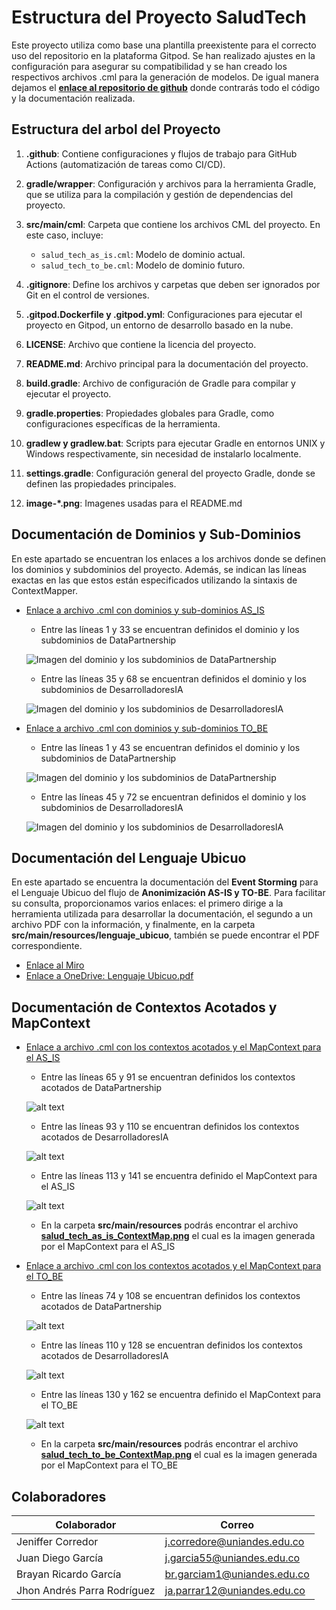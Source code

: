# Estructura del Proyecto SaludTech

Este proyecto utiliza como base una plantilla preexistente para el correcto uso del repositorio en la plataforma Gitpod. Se han realizado ajustes en la configuración para asegurar su compatibilidad y se han creado los respectivos archivos .cml para la generación de modelos. De igual manera dejamos el [**enlace al repositorio de github**](https://github.com/JGarcia55/DDDLovers) donde contrarás todo el código y la documentación realizada.

## Estructura del arbol del Proyecto

1. **.github**: Contiene configuraciones y flujos de trabajo para GitHub Actions (automatización de tareas como CI/CD).

2. **gradle/wrapper**: Configuración y archivos para la herramienta Gradle, que se utiliza para la compilación y gestión de dependencias del proyecto.

3. **src/main/cml**: Carpeta que contiene los archivos CML del proyecto. En este caso, incluye:
   - `salud_tech_as_is.cml`: Modelo de dominio actual.
   - `salud_tech_to_be.cml`: Modelo de dominio futuro.

4. **.gitignore**: Define los archivos y carpetas que deben ser ignorados por Git en el control de versiones.

5. **.gitpod.Dockerfile y .gitpod.yml**: Configuraciones para ejecutar el proyecto en Gitpod, un entorno de desarrollo basado en la nube.

6. **LICENSE**: Archivo que contiene la licencia del proyecto.

7. **README.md**: Archivo principal para la documentación del proyecto.

8. **build.gradle**: Archivo de configuración de Gradle para compilar y ejecutar el proyecto.

9. **gradle.properties**: Propiedades globales para Gradle, como configuraciones específicas de la herramienta.

10. **gradlew y gradlew.bat**: Scripts para ejecutar Gradle en entornos UNIX y Windows respectivamente, sin necesidad de instalarlo localmente.

11. **settings.gradle**: Configuración general del proyecto Gradle, donde se definen las propiedades principales.

12. **image-*.png**: Imagenes usadas para el README.md

## Documentación de Dominios y Sub-Dominios

En este apartado se encuentran los enlaces a los archivos donde se definen los dominios y subdominios del proyecto. Además, se indican las líneas exactas en las que estos están especificados utilizando la sintaxis de ContextMapper.

- [Enlace a archivo .cml con dominios y sub-dominios AS_IS](https://github.com/JGarcia55/DDDLovers/blob/master/src/main/cml/salud_tech_as_is.cml)

    - Entre las líneas 1 y 33 se encuentran definidos el dominio y los subdominios de DataPartnership

    ![Imagen del dominio y los subdominios de DataPartnership](image-1.png)

    - Entre las líneas 35 y 68 se encuentran definidos el dominio y los subdominios de DesarrolladoresIA

    ![Imagen del dominio y los subdominios de DesarrolladoresIA](image.png)

- [Enlace a archivo .cml con dominios y sub-dominios TO_BE](https://github.com/JGarcia55/DDDLovers/blob/master/src/main/cml/salud_tech_to_be.cml)

    - Entre las líneas 1 y 43 se encuentran definidos el dominio y los subdominios de DataPartnership

    ![Imagen del dominio y los subdominios de DataPartnership](image-2.png)

    - Entre las líneas 45 y 72 se encuentran definidos el dominio y los subdominios de DesarrolladoresIA

    ![Imagen del dominio y los subdominios de DesarrolladoresIA](image-3.png)

## Documentación del Lenguaje Ubicuo

En este apartado se encuentra la documentación del **Event Storming** para el Lenguaje Ubicuo del flujo de **Anonimización AS-IS y TO-BE**. Para facilitar su consulta, proporcionamos varios enlaces: el primero dirige a la herramienta utilizada para desarrollar la documentación, el segundo a un archivo PDF con la información, y finalmente, en la carpeta **src/main/resources/lenguaje_ubicuo**, también se puede encontrar el PDF correspondiente.

- [Enlace al Miro](https://miro.com/app/board/uXjVLlSzI4g=/?share_link_id=436043877662)
- [Enlace a OneDrive: Lenguaje Ubicuo.pdf](https://uniandes-my.sharepoint.com/:b:/g/personal/ja_parrar12_uniandes_edu_co/EZZ_k-th_gtEncVaUikwT70BeSq2PFAkjXVL-BEkIvAVQw?e=cVjzVY)

## Documentación de Contextos Acotados y MapContext

- [Enlace a archivo .cml con los contextos acotados y el MapContext para el AS_IS](https://github.com/JGarcia55/DDDLovers/blob/master/src/main/cml/salud_tech_as_is.cml)

    - Entre las líneas 65 y 91 se encuentran definidos los contextos acotados de DataPartnership

    ![alt text](image-4.png)

    - Entre las líneas 93 y 110 se encuentran definidos los contextos acotados de DesarrolladoresIA

    ![alt text](image-5.png)

    - Entre las líneas 113 y 141 se encuentra definido el MapContext para el AS_IS

    ![alt text](image-8.png)

    - En la carpeta **src/main/resources** podrás encontrar el archivo [**salud_tech_as_is_ContextMap.png**](https://github.com/JGarcia55/DDDLovers/blob/master/src/main/resources/salud_tech_as_is_ContextMap.png) el cual es la imagen generada por el MapContext para el AS_IS
    
- [Enlace a archivo .cml con los contextos acotados y el MapContext para el TO_BE](https://github.com/JGarcia55/DDDLovers/blob/master/src/main/cml/salud_tech_to_be.cml)

    - Entre las líneas 74 y 108 se encuentran definidos los contextos acotados de DataPartnership

    ![alt text](image-6.png)

    - Entre las líneas 110 y 128 se encuentran definidos los contextos acotados de DesarrolladoresIA

    ![alt text](image-7.png)

    - Entre las líneas 130 y 162 se encuentra definido el MapContext para el TO_BE

    ![alt text](image-8.png)

    - En la carpeta **src/main/resources** podrás encontrar el archivo [**salud_tech_to_be_ContextMap.png**](https://github.com/JGarcia55/DDDLovers/blob/master/src/main/resources/salud_tech_to_be_ContextMap.png) el cual es la imagen generada por el MapContext para el TO_BE

## Colaboradores

| Colaborador                 | Correo                                |
|-----------------------------|---------------------------------------|
| Jeniffer Corredor           | j.corredore@uniandes.edu.co           |
| Juan Diego García           | j.garcia55@uniandes.edu.co            |
| Brayan Ricardo García       | br.garciam1@uniandes.edu.co           |
| Jhon Andrés Parra Rodríguez | ja.parrar12@uniandes.edu.co           |
